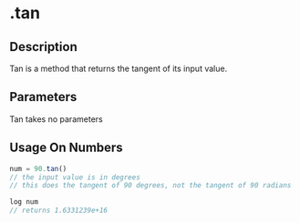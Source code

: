 # .tan

## Description

Tan is a method that returns the tangent of its input value.

## Parameters

Tan takes no parameters

## Usage On Numbers

```javascript
num = 90.tan()
// the input value is in degrees
// this does the tangent of 90 degrees, not the tangent of 90 radians

log num
// returns 1.6331239e+16
```

